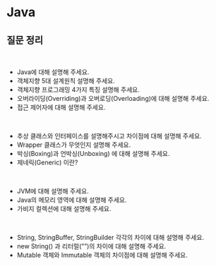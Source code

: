 # Java

## 질문 정리

<br>

- Java에 대해 설명해 주세요.
- 객체지향 5대 설계원칙 설명해 주세요.
- 객체지향 프로그래밍 4가지 특징 설명해 주세요.
- 오버라이딩(Overriding)과 오버로딩(Overloading)에 대해 설명해 주세요.
- 접근 제어자에 대해 설명해 주세요.

<br>

- 추상 클래스와 인터페이스를 설명해주시고 차이점에 대해 설명해 주세요.
- Wrapper 클래스가 무엇인지 설명해 주세요.
- 박싱(Boxing)과 언박싱(Unboxing) 에 대해 설명해 주세요.
- 제네릭(Generic) 이란?

<br>

- JVM에 대해 설명해 주세요.
- Java의 메모리 영역에 대해 설명해 주세요.
- 가비지 컬렉션에 대해 설명해 주세요.

<br>

- String, StringBuffer, StringBuilder 각각의 차이에 대해 설명해 주세요.
- new String() 과 리터럴(””)의 차이에 대해 설명해 주세요.
- Mutable 객체와 Immutable 객체의 차이점에 대해 설명해 주세요.

